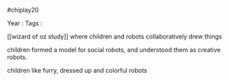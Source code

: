#chiplay20

Year   :
Tags   :

[[wizard of oz study]] where children and robots collaboratively drew things

children formed a model for social robots, and understood them as creative robots. 

children like furry, dressed up and colorful robots
